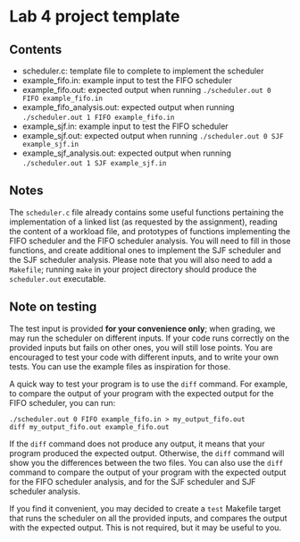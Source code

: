 # Lab 4 project template

## Contents

* scheduler.c: template file to complete to implement the scheduler
* example_fifo.in: example input to test the FIFO scheduler
* example_fifo.out: expected output when running `./scheduler.out 0 FIFO example_fifo.in`
* example_fifo_analysis.out: expected output when running `./scheduler.out 1 FIFO example_fifo.in`
* example_sjf.in: example input to test the FIFO scheduler
* example_sjf.out: expected output when running `./scheduler.out 0 SJF example_sjf.in`
* example_sjf_analysis.out: expected output when running `./scheduler.out 1 SJF example_sjf.in`

## Notes

The `scheduler.c` file already contains some useful functions pertaining the implementation of a linked list (as requested by the assignment), reading the content of a workload file, and prototypes of functions implementing the FIFO scheduler and the FIFO scheduler analysis. You will need to fill in those functions, and create additional ones to implement the SJF scheduler and the SJF scheduler analysis. Please note that you will also need to add a `Makefile`; running `make` in your project directory should produce the `scheduler.out` executable.

## Note on testing

The test input is provided **for your convenience only**; when grading, we may run the scheduler on different inputs. If your code runs correctly on the provided inputs but fails on other ones, you will still lose points. You are encouraged to test your code with different inputs, and to write your own tests. You can use the example files as inspiration for those.

A quick way to test your program is to use the `diff` command. For example, to compare the output of your program with the expected output for the FIFO scheduler, you can run:

```
./scheduler.out 0 FIFO example_fifo.in > my_output_fifo.out
diff my_output_fifo.out example_fifo.out
```

If the `diff` command does not produce any output, it means that your program produced the expected output. Otherwise, the `diff` command will show you the differences between the two files. You can also use the `diff` command to compare the output of your program with the expected output for the FIFO scheduler analysis, and for the SJF scheduler and SJF scheduler analysis.

If you find it convenient, you may decided to create a `test` Makefile target that runs the scheduler on all the provided inputs, and compares the output with the expected output. This is not required, but it may be useful to you.